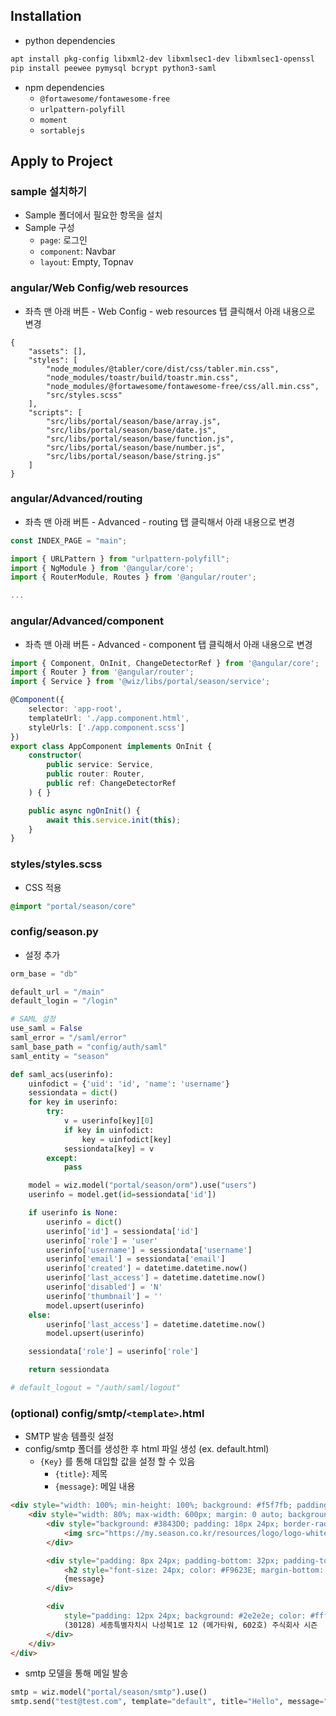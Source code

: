 ## Installation

- python dependencies

```sh
apt install pkg-config libxml2-dev libxmlsec1-dev libxmlsec1-openssl
pip install peewee pymysql bcrypt python3-saml
```

- npm dependencies
    - `@fortawesome/fontawesome-free`
    - `urlpattern-polyfill`
    - `moment`
    - `sortablejs`

## Apply to Project

### sample 설치하기

- Sample 폴더에서 필요한 항목을 설치 
- Sample 구성
    - `page`: 로그인
    - `component`: Navbar
    - `layout`: Empty, Topnav

### angular/Web Config/web resources
- 좌측 맨 아래 버튼 - Web Config - web resources 탭 클릭해서 아래 내용으로 변경

```
{
    "assets": [],
    "styles": [
        "node_modules/@tabler/core/dist/css/tabler.min.css",
        "node_modules/toastr/build/toastr.min.css",
        "node_modules/@fortawesome/fontawesome-free/css/all.min.css",
        "src/styles.scss"
    ],
    "scripts": [
        "src/libs/portal/season/base/array.js",
        "src/libs/portal/season/base/date.js",
        "src/libs/portal/season/base/function.js",
        "src/libs/portal/season/base/number.js",
        "src/libs/portal/season/base/string.js"
    ]
}
```

### angular/Advanced/routing
- 좌측 맨 아래 버튼 - Advanced - routing 탭 클릭해서 아래 내용으로 변경

```ts
const INDEX_PAGE = "main";

import { URLPattern } from "urlpattern-polyfill";
import { NgModule } from '@angular/core';
import { RouterModule, Routes } from '@angular/router';

...
```

### angular/Advanced/component

- 좌측 맨 아래 버튼 - Advanced - component 탭 클릭해서 아래 내용으로 변경

```ts
import { Component, OnInit, ChangeDetectorRef } from '@angular/core';
import { Router } from '@angular/router';
import { Service } from '@wiz/libs/portal/season/service';

@Component({
    selector: 'app-root',
    templateUrl: './app.component.html',
    styleUrls: ['./app.component.scss']
})
export class AppComponent implements OnInit {
    constructor(
        public service: Service,
        public router: Router,
        public ref: ChangeDetectorRef
    ) { }

    public async ngOnInit() {
        await this.service.init(this);
    }
}
```

### styles/styles.scss

- CSS 적용

```scss
@import "portal/season/core"
```

### config/season.py

- 설정 추가

```python
orm_base = "db"

default_url = "/main"
default_login = "/login"

# SAML 설정
use_saml = False
saml_error = "/saml/error"
saml_base_path = "config/auth/saml"
saml_entity = "season"

def saml_acs(userinfo):
    uinfodict = {'uid': 'id', 'name': 'username'}
    sessiondata = dict()
    for key in userinfo:
        try:
            v = userinfo[key][0]
            if key in uinfodict: 
                key = uinfodict[key]
            sessiondata[key] = v
        except:
            pass

    model = wiz.model("portal/season/orm").use("users")
    userinfo = model.get(id=sessiondata['id'])

    if userinfo is None:
        userinfo = dict()
        userinfo['id'] = sessiondata['id']
        userinfo['role'] = 'user'
        userinfo['username'] = sessiondata['username']
        userinfo['email'] = sessiondata['email']
        userinfo['created'] = datetime.datetime.now()
        userinfo['last_access'] = datetime.datetime.now()
        userinfo['disabled'] = 'N'
        userinfo['thumbnail'] = ''
        model.upsert(userinfo)
    else:
        userinfo['last_access'] = datetime.datetime.now()
        model.upsert(userinfo)

    sessiondata['role'] = userinfo['role']

    return sessiondata

# default_logout = "/auth/saml/logout"
```

### (optional) config/smtp/`<template>`.html

- SMTP 발송 템플릿 설정
- config/smtp 폴더를 생성한 후 html 파일 생성 (ex. default.html)
    - `{Key}` 를 통해 대입할 값을 설정 할 수 있음
        - `{title}`: 제목
        - `{message}`: 메일 내용

```html
<div style="width: 100%; min-height: 100%; background: #f5f7fb; padding-top: 48px; padding-bottom: 48px;">
    <div style="width: 80%; max-width: 600px; margin: 0 auto; background: #fff; border-radius: 8px;">
        <div style="background: #3843D0; padding: 18px 24px; border-radius: 8px; padding-bottom: 12px;">
            <img src="https://my.season.co.kr/resources/logo/logo-white.png" style="height: 36px;">
        </div>

        <div style="padding: 8px 24px; padding-bottom: 32px; padding-top: 8px;">
            <h2 style="font-size: 24px; color: #F9623E; margin-bottom: 12px;">{title}</h2>
            {message}
        </div>

        <div
            style="padding: 12px 24px; background: #2e2e2e; color: #ffffff; border-bottom-right-radius: 8px; border-bottom-left-radius: 8px; text-align: center;">
            (30128) 세종특별자치시 나성북1로 12 (메가타워, 602호) 주식회사 시즌
        </div>
    </div>
</div>
```

- smtp 모델을 통해 메일 발송

```python
smtp = wiz.model("portal/season/smtp").use()
smtp.send("test@test.com", template="default", title="Hello", message="This is message", **kwargs)
```
